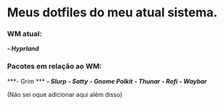 # Meus dotfiles do meu atual sistema.

### WM atual:
***- Hyprland***
### Pacotes em relação ao WM:
***- Grim ***
***- Slurp***
***- Satty***
***- Gnome Polkit***
***- Thunar***
***- Rofi***
***- Waybar***


(Não sei oque adicionar aqui além disso)
